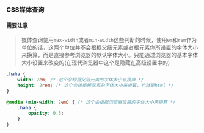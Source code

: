 ### CSS媒体查询

#### 需要注意

> 媒体查询使用`max-width`或者`min-width`这些判断的时候，使用`em`和`rem`作为单位的话，这两个单位并不会根据父级元素或者根元素你所设置的字体大小来换算，而是直接参考浏览器的默认字体大小。只能通过浏览器的基本字体大小设置来改变的(在现代浏览器中这个是隐藏在高级设置中的)

```css
.haha {
    width: 2em; /* 这个会根据父级元素的字体大小来换算 */
    height: 2rem; /* 这个会根据根元素的字体大小来换算，也就是html */
}

@media (min-width: 2em) { /* 这个会根据浏览器设置的字体大小来换算 */
    .haha {
    	opacity: 0.5;   
    }
}
```



